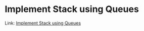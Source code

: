 # Implement Stack using Queues
Link: [Implement Stack using Queues](https://leetcode.com/problems/implement-stack-using-queues/)
